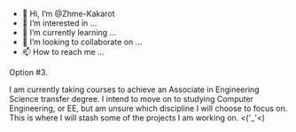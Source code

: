 - 👋 Hi, I’m @Zhme-Kakarot
- 👀 I’m interested in ...
- 🌱 I’m currently learning ...
- 💞️ I’m looking to collaborate on ...
- 📫 How to reach me ...

<!---
Zhme-Kakarot/Zhme-Kakarot is a ✨ special ✨ repository because its `README.md` (this file) appears on your GitHub profile.
You can click the Preview link to take a look at your changes.
--->


Option #3. 

I am currently taking courses to achieve an Associate in Engineering Science transfer degree.  I intend to move on to studying Computer Engineering, or EE,
but am unsure which discipline I will choose to focus on.  This is where I will stash some of the projects I am working on.
<('_'<)
